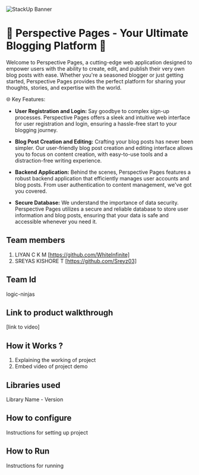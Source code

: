 ![StackUp Banner]([https://tinkerhub.frappe.cloud/files/stackup%20banner.jpeg])
# 📝 Perspective Pages - Your Ultimate Blogging Platform 🚀
Welcome to Perspective Pages, a cutting-edge web application designed to empower users with the ability to create, edit, and publish their very own blog posts with ease. Whether you're a seasoned blogger or just getting started, Perspective Pages provides the perfect platform for sharing your thoughts, stories, and expertise with the world.

🌐 Key Features:

- **User Registration and Login:** Say goodbye to complex sign-up processes. Perspective Pages offers a sleek and intuitive web interface for user registration and login, ensuring a hassle-free start to your blogging journey.

- **Blog Post Creation and Editing:** Crafting your blog posts has never been simpler. Our user-friendly blog post creation and editing interface allows you to focus on content creation, with easy-to-use tools and a distraction-free writing experience.

- **Backend Application:** Behind the scenes, Perspective Pages features a robust backend application that efficiently manages user accounts and blog posts. From user authentication to content management, we've got you covered.

- **Secure Database:** We understand the importance of data security. Perspective Pages utilizes a secure and reliable database to store user information and blog posts, ensuring that your data is safe and accessible whenever you need it.
## Team members
1. LIYAN C K M [https://github.com/WhiteInfinite]
2. SREYAS KISHORE T [https://github.com/Sreyz03]
## Team Id
logic-ninjas
## Link to product walkthrough
[link to video]
## How it Works ?
1. Explaining the working of project
2. Embed video of project demo
## Libraries used
Library Name - Version
## How to configure
Instructions for setting up project
## How to Run
Instructions for running
